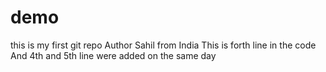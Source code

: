 # demo
this is my first git repo
Author Sahil from India
This is forth line in the code
And 4th and 5th line were added on the same day
